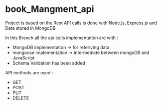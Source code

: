 # book_Mangment_api
Project is based on the Rest API calls is done with Node.js, Express.js and Data stored in MongoDB

In this Branch all the api calls implementation are with :
- MongoDB implementation -> for reteriving data
- mongoose implementation -> intermediate between mongoDB and JavaScript
- Schema Validation has been added

API methods are used :
- GET
- POST
- PUT
- DELETE
